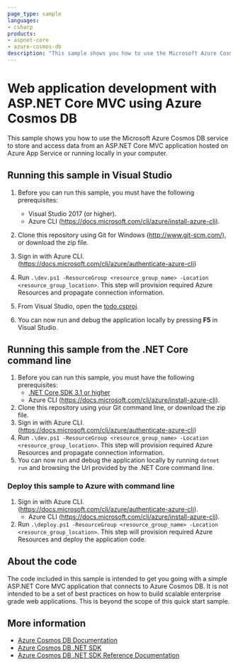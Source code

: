 ```yaml
---
page_type: sample
languages:
- csharp
products:
- aspnet-core
- azure-cosmos-db
description: "This sample shows you how to use the Microsoft Azure Cosmos DB service to store and access data from an ASP.NET Core MVC application."
---
```


# Web application development with ASP.NET Core MVC using Azure Cosmos DB

This sample shows you how to use the Microsoft Azure Cosmos DB service to store and access data from an ASP.NET Core MVC application hosted on Azure App Service or running locally in your computer.

## Running this sample in Visual Studio

1. Before you can run this sample, you must have the following prerequisites:
    - Visual Studio 2017 (or higher).
    - Azure CLI (https://docs.microsoft.com/cli/azure/install-azure-cli).

1. Clone this repository using Git for Windows (http://www.git-scm.com/), or download the zip file.
1. Sign in with Azure CLI. (https://docs.microsoft.com/cli/azure/authenticate-azure-cli)
1. Run `.\dev.ps1 -ResourceGroup <resource_group_name> -Location <resource_group_location>`. This step will provision required Azure Resources and propagate connection information.
1. From Visual Studio, open the [todo.csproj](./src/todo.csproj).
1. You can now run and debug the application locally by pressing **F5** in Visual Studio.

## Running this sample from the .NET Core command line

1. Before you can run this sample, you must have the following prerequisites:
    - [.NET Core SDK 3.1 or higher](https://dotnet.microsoft.com/download)
    - Azure CLI (https://docs.microsoft.com/cli/azure/install-azure-cli).
1. Clone this repository using your Git command line, or download the zip file.
1. Sign in with Azure CLI. (https://docs.microsoft.com/cli/azure/authenticate-azure-cli)
1. Run `.\dev.ps1 -ResourceGroup <resource_group_name> -Location <resource_group_location>`. This step will provision required Azure Resources and propagate connection information.
1. You can now run and debug the application locally by running `dotnet run` and browsing the Url provided by the .NET Core command line.

### Deploy this sample to Azure with command line

1. Sign in with Azure CLI. (https://docs.microsoft.com/cli/azure/authenticate-azure-cli).
    - Azure CLI (https://docs.microsoft.com/cli/azure/install-azure-cli).
1. Run `.\deploy.ps1 -ResourceGroup <resource_group_name> -Location <resource_group_location>`. This step will provision required Azure Resources and deploy the application code.

## About the code
The code included in this sample is intended to get you going with a simple ASP.NET Core MVC application that connects to Azure Cosmos DB. It is not intended to be a set of best practices on how to build scalable enterprise grade web applications. This is beyond the scope of this quick start sample. 

## More information

- [Azure Cosmos DB Documentation](https://docs.microsoft.com/azure/cosmos-db)
- [Azure Cosmos DB .NET SDK](https://docs.microsoft.com/azure/cosmos-db/sql-api-sdk-dotnet)
- [Azure Cosmos DB .NET SDK Reference Documentation](https://docs.microsoft.com/dotnet/api/overview/azure/cosmosdb?view=azure-dotnet)
